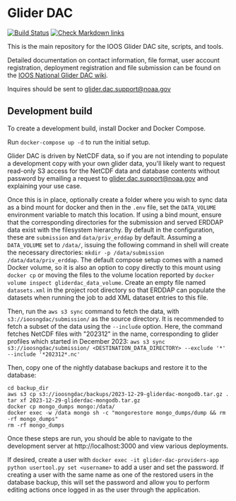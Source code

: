 Glider DAC
==========
[![Build Status](https://travis-ci.org/ioos/glider-dac.svg?branch=master)](https://travis-ci.org/ioos/glider-dac)
[![Check Markdown links](https://github.com/ioos/glider-dac/actions/workflows/md-link-check.yml/badge.svg)](https://github.com/ioos/glider-dac/actions/workflows/md-link-check.yml)

This is the main repository for the IOOS Glider DAC site, scripts, and tools.

Detailed documentation on contact information, file format, user account registration, deployment registration and file submission can be found on the [IOOS National Glider DAC wiki](https://ioos.github.io/glider-dac/index.html).

Inquires should be sent to glider.dac.support@noaa.gov

## Development build

To create a development build, install Docker and Docker Compose.

Run `docker-compose up -d` to run the initial setup.

Glider DAC is driven by NetCDF data, so if you are not intending to populate a
development copy with your own glider data, you'll likely want to request
read-only S3 access for the NetCDF data and database contents without password
by emailing a request to glider.dac.support@noaa.gov and explaining your use case.

Once this is in place, optionally create a folder where you wish to sync data
as a bind mount for docker and then in the `.env` file, set the `DATA_VOLUME`
environment variable to match this location.  If using a bind mount, ensure
that the corresponding directories for the submission and served ERDDAP data
exist with the filesystem hierarchy.  By default in the configuration, these
are `submission` and `data/priv_erddap` by default.  Assuming a `DATA_VOLUME`
set to `/data/`, issuing the following command in shell will create the
necessary directories: `mkdir -p /data/submission /data/data/priv_erddap`.
The default compose setup comes with a named Docker volume, so it is also an
option to copy directly to this mount using `docker cp` or moving the files to
the volume location reported by `docker volume inspect gliderdac_data_volume`.
Create an empty file named `datasets.xml` in the project root directory so that
ERDDAP can populate the datasets when running the job to add XML dataset entries
to this file.

Then, run the `aws s3 sync` command to fetch the data, with `s3://ioosngdac/submission/`
as the source directory.
It is recommended to fetch a subset of the data using the `--include` option.
Here, the command fetches NetCDF files with "202312" in the name, corresponding
to glider profiles which started in December 2023:
`aws s3 sync s3://ioosngdac/submission/ <DESTINATION_DATA_DIRECTORY> --exclude '*' --include '*202312*.nc'`

Then, copy one of the nightly database backups and restore it to the database:

```
cd backup_dir
aws s3 cp s3://ioosngdac/backups/2023-12-29-gliderdac-mongodb.tar.gz .
tar xf 2023-12-29-gliderdac-mongodb.tar.gz
docker cp mongo_dumps mongo:/data/
docker exec -w /data mongo sh -c "mongorestore mongo_dumps/dump && rm -rf mongo_dumps"
rm -rf mongo_dumps
```

Once these steps are run, you should be able to navigate to the development server
at http://localhost:3000 and view various deployments.

If desired, create a user with `docker exec -it glider-dac-providers-app python usertool.py set <username>`
to add a user and set the password.  If creating a user with the same name as one of the restored users in the database backup,
this will set the password and allow you to perform editing actions once logged in as the user through the application.
